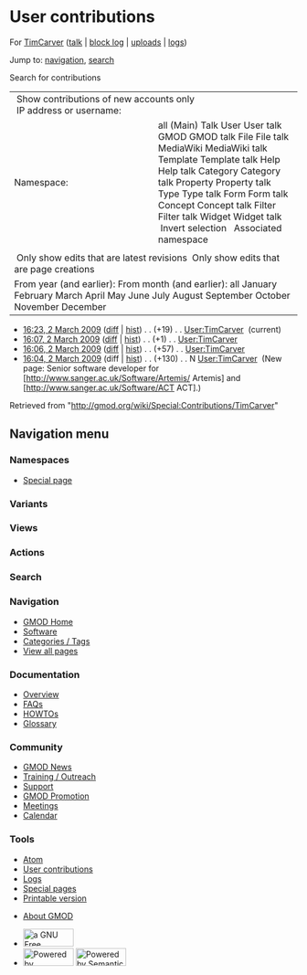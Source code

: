 <div id="mw-page-base" class="noprint">

</div>

<div id="mw-head-base" class="noprint">

</div>

<div id="content" class="mw-body" role="main">

<span id="top"></span>

<div id="mw-js-message" style="display:none;">

</div>



# <span dir="auto">User contributions</span>

<div id="bodyContent">

<div id="contentSub">

For [TimCarver](/wiki/User:TimCarver "User:TimCarver") (<a
href="/mediawiki/index.php?title=User_talk:TimCarver&amp;action=edit&amp;redlink=1"
class="new" title="User talk:TimCarver (page does not exist)">talk</a>
\| [block
log](/mediawiki/index.php?title=Special:Log/block&page=User%3ATimCarver "Special:Log/block")
\|
[uploads](/wiki/Special:ListFiles/TimCarver "Special:ListFiles/TimCarver")
\| [logs](/wiki/Special:Log/TimCarver "Special:Log/TimCarver"))

</div>

<div id="jump-to-nav" class="mw-jump">

Jump to: [navigation](#mw-navigation), [search](#p-search)

</div>

<div id="mw-content-text">

Search for contributions

<table class="mw-contributions-table">
<colgroup>
<col style="width: 50%" />
<col style="width: 50%" />
</colgroup>
<tbody>
<tr class="odd">
<td colspan="2"> Show contributions of new accounts only<br />
 IP address or username:</td>
</tr>
<tr class="even">
<td class="mw-label">Namespace:</td>
<td>all (Main) Talk User User talk GMOD GMOD talk File File talk
MediaWiki MediaWiki talk Template Template talk Help Help talk Category
Category talk Property Property talk Type Type talk Form Form talk
Concept Concept talk Filter Filter talk Widget Widget talk  
 Invert selection 
 Associated namespace </td>
</tr>
<tr class="odd">
<td colspan="2"></td>
</tr>
<tr class="even">
<td colspan="2"> Only show edits that are latest revisions
 Only show edits that are page creations</td>
</tr>
<tr class="odd">
<td colspan="2">From year (and earlier): From month (and earlier): all
January February March April May June July August September October
November December</td>
</tr>
</tbody>
</table>

- <a href="/mediawiki/index.php?title=User:TimCarver&amp;oldid=7856"
  class="mw-changeslist-date" title="User:TimCarver">16:23, 2 March
  2009</a>
  ([diff](/mediawiki/index.php?title=User:TimCarver&diff=prev&oldid=7856 "User:TimCarver")
  \|
  [hist](/mediawiki/index.php?title=User:TimCarver&action=history "User:TimCarver"))
  <span class="mw-changeslist-separator">. .</span>
  <span class="mw-plusminus-pos" dir="ltr"
  title="207 bytes after change">(+19)</span>‎
  <span class="mw-changeslist-separator">. .</span>
  <a href="/wiki/User:TimCarver" class="mw-contributions-title"
  title="User:TimCarver">User:TimCarver</a> ‎
  <span class="mw-uctop">(current)</span>
- <a href="/mediawiki/index.php?title=User:TimCarver&amp;oldid=7855"
  class="mw-changeslist-date" title="User:TimCarver">16:07, 2 March
  2009</a>
  ([diff](/mediawiki/index.php?title=User:TimCarver&diff=prev&oldid=7855 "User:TimCarver")
  \|
  [hist](/mediawiki/index.php?title=User:TimCarver&action=history "User:TimCarver"))
  <span class="mw-changeslist-separator">. .</span>
  <span class="mw-plusminus-pos" dir="ltr"
  title="188 bytes after change">(+1)</span>‎
  <span class="mw-changeslist-separator">. .</span>
  <a href="/wiki/User:TimCarver" class="mw-contributions-title"
  title="User:TimCarver">User:TimCarver</a> ‎
- <a href="/mediawiki/index.php?title=User:TimCarver&amp;oldid=7854"
  class="mw-changeslist-date" title="User:TimCarver">16:06, 2 March
  2009</a>
  ([diff](/mediawiki/index.php?title=User:TimCarver&diff=prev&oldid=7854 "User:TimCarver")
  \|
  [hist](/mediawiki/index.php?title=User:TimCarver&action=history "User:TimCarver"))
  <span class="mw-changeslist-separator">. .</span>
  <span class="mw-plusminus-pos" dir="ltr"
  title="187 bytes after change">(+57)</span>‎
  <span class="mw-changeslist-separator">. .</span>
  <a href="/wiki/User:TimCarver" class="mw-contributions-title"
  title="User:TimCarver">User:TimCarver</a> ‎
- <a href="/mediawiki/index.php?title=User:TimCarver&amp;oldid=7853"
  class="mw-changeslist-date" title="User:TimCarver">16:04, 2 March
  2009</a> (diff \|
  [hist](/mediawiki/index.php?title=User:TimCarver&action=history "User:TimCarver"))
  <span class="mw-changeslist-separator">. .</span>
  <span class="mw-plusminus-pos" dir="ltr"
  title="130 bytes after change">(+130)</span>‎
  <span class="mw-changeslist-separator">. .</span> N
  <a href="/wiki/User:TimCarver" class="mw-contributions-title"
  title="User:TimCarver">User:TimCarver</a> ‎ <span class="comment">(New
  page: Senior software developer for
  \[http://www.sanger.ac.uk/Software/Artemis/ Artemis\] and
  \[http://www.sanger.ac.uk/Software/ACT ACT\].)</span>

</div>

<div class="printfooter">

Retrieved from "<http://gmod.org/wiki/Special:Contributions/TimCarver>"

</div>

<div id="catlinks" class="catlinks catlinks-allhidden">

</div>

<div class="visualClear">

</div>

</div>

</div>

<div id="mw-navigation">

## Navigation menu

<div id="mw-head">



<div id="left-navigation">

<div id="p-namespaces" class="vectorTabs" role="navigation"
aria-labelledby="p-namespaces-label">

### Namespaces

- <span id="ca-nstab-special">[Special
  page](/wiki/Special:Contributions/TimCarver "This is a special page, you cannot edit the page itself")</span>

</div>

<div id="p-variants" class="vectorMenu emptyPortlet" role="navigation"
aria-labelledby="p-variants-label">

### 

### Variants[](#)

<div class="menu">

</div>

</div>

</div>

<div id="right-navigation">

<div id="p-views" class="vectorTabs emptyPortlet" role="navigation"
aria-labelledby="p-views-label">

### Views

</div>

<div id="p-cactions" class="vectorMenu emptyPortlet" role="navigation"
aria-labelledby="p-cactions-label">

### Actions[](#)

<div class="menu">

</div>

</div>

<div id="p-search" role="search">

### Search

<div id="simpleSearch">

</div>

</div>

</div>

</div>

<div id="mw-panel">

<div id="p-logo" role="banner">

<a href="/wiki/Main_Page"
style="background-image: url(http://gmod.org/images/GMOD-cogs.png);"
title="Visit the main page"></a>

</div>

<div id="p-Navigation" class="portal" role="navigation"
aria-labelledby="p-Navigation-label">

### Navigation

<div class="body">

- <span id="n-GMOD-Home">[GMOD Home](/wiki/Main_Page)</span>
- <span id="n-Software">[Software](/wiki/GMOD_Components)</span>
- <span id="n-Categories-.2F-Tags">[Categories /
  Tags](/wiki/Categories)</span>
- <span id="n-View-all-pages">[View all
  pages](/wiki/Special:AllPages)</span>

</div>

</div>

<div id="p-Documentation" class="portal" role="navigation"
aria-labelledby="p-Documentation-label">

### Documentation

<div class="body">

- <span id="n-Overview">[Overview](/wiki/Overview)</span>
- <span id="n-FAQs">[FAQs](/wiki/Category:FAQ)</span>
- <span id="n-HOWTOs">[HOWTOs](/wiki/Category:HOWTO)</span>
- <span id="n-Glossary">[Glossary](/wiki/Glossary)</span>

</div>

</div>

<div id="p-Community" class="portal" role="navigation"
aria-labelledby="p-Community-label">

### Community

<div class="body">

- <span id="n-GMOD-News">[GMOD News](/wiki/GMOD_News)</span>
- <span id="n-Training-.2F-Outreach">[Training /
  Outreach](/wiki/Training_and_Outreach)</span>
- <span id="n-Support">[Support](/wiki/Support)</span>
- <span id="n-GMOD-Promotion">[GMOD
  Promotion](/wiki/GMOD_Promotion)</span>
- <span id="n-Meetings">[Meetings](/wiki/Meetings)</span>
- <span id="n-Calendar">[Calendar](/wiki/Calendar)</span>

</div>

</div>

<div id="p-tb" class="portal" role="navigation"
aria-labelledby="p-tb-label">

### Tools

<div class="body">

- <span id="feedlinks"><a
  href="http://gmod.org/mediawiki/index.php?title=Special:Contributions/TimCarver&amp;feed=atom"
  id="feed-atom" class="feedlink" rel="alternate"
  type="application/atom+xml" title="Atom feed for this page">Atom</a></span>
- <span id="t-contributions">[User
  contributions](/wiki/Special:Contributions/TimCarver "A list of contributions of this user")</span>
- <span id="t-log">[Logs](/wiki/Special:Log/TimCarver)</span>
- <span id="t-specialpages"><a href="/wiki/Special:SpecialPages" accesskey="q"
  title="A list of all special pages [q]">Special pages</a></span>
- <span id="t-print"><a
  href="/mediawiki/index.php?title=Special:Contributions/TimCarver&amp;printable=yes"
  rel="alternate" accesskey="p"
  title="Printable version of this page [p]">Printable version</a></span>

</div>

</div>

</div>

</div>

<div id="footer" role="contentinfo">

- <span id="footer-places-about">[About
  GMOD](/wiki/GMOD:About "GMOD:About")</span>

<!-- -->

- <span id="footer-copyrightico">[<img src="http://www.gnu.org/graphics/gfdl-logo-small.png" width="88"
  height="31" alt="a GNU Free Documentation License" />](http://www.gnu.org/licenses/fdl-1.3.html)</span>
- <span id="footer-poweredbyico">[<img src="/mediawiki/skins/common/images/poweredby_mediawiki_88x31.png"
  width="88" height="31" alt="Powered by MediaWiki" />](//www.mediawiki.org/)
  [<img
  src="/mediawiki/extensions/SemanticMediaWiki/includes/../resources/images/smw_button.png"
  width="88" height="31" alt="Powered by Semantic MediaWiki" />](https://www.semantic-mediawiki.org/wiki/Semantic_MediaWiki)</span>

<div style="clear:both">

</div>

</div>
